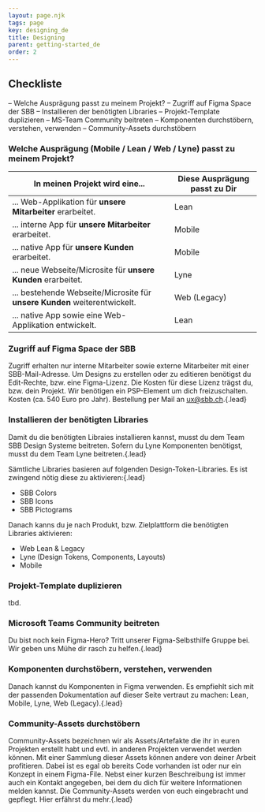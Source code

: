 ```yaml
---
layout: page.njk
tags: page
key: designing_de
title: Designing
parent: getting-started_de
order: 2
---
```



## Checkliste 
– <sbb-link variant="inline" type="button" href="#variant">Welche Ausprägung passt zu meinem Projekt?</sbb-link>
– <sbb-link variant="inline" type="button" href="#figma-space">Zugriff auf Figma Space der SBB</sbb-link>
– <sbb-link variant="inline" type="button" href="#install-libraries">Installieren der benötigten Libraries</sbb-link>
– <sbb-link variant="inline" type="button" href="#duplicate-template">Projekt-Template duplizieren</sbb-link>
– <sbb-link variant="inline" type="button" href="#enter-community">MS-Team Community beitreten</sbb-link>
– <sbb-link variant="inline" type="button" href="#use-components">Komponenten durchstöbern, verstehen, verwenden</sbb-link>
– <sbb-link variant="inline" type="button" href="#community-assets">Community-Assets durchstöbern</sbb-link>

<a id="variant"></a>

### Welche Ausprägung (Mobile / Lean / Web / Lyne) passt zu meinem Projekt? 
| In meinen Projekt wird eine...                                           | Diese Ausprägung passt zu Dir        |
|--------------------------------------------------------------------------|--------------------------------------|
| ... Web-Applikation für **unsere Mitarbeiter** erarbeitet.               | <sbb-link variant="inline" type="button" href="/{{page.lang}}/design-system/lean/overview/">Lean</sbb-link>| 
| ... interne App für **unsere Mitarbeiter** erarbeitet.                   | <sbb-link variant="inline" type="button" href="/{{page.lang}}/design-system/mobile/overview/">Mobile</sbb-link>|
| ... native App für **unsere Kunden** erarbeitet.                         | <sbb-link variant="inline" type="button" href="/{{page.lang}}/design-system/mobile/overview/">Mobile</sbb-link>|
| ... neue Webseite/Microsite für **unsere Kunden** erarbeitet.            | <sbb-link variant="inline" type="button" href="/{{page.lang}}/design-system/lyne/overview/">Lyne</sbb-link>|
| ... bestehende Webseite/Microsite für **unsere Kunden** weiterentwickelt.| <sbb-link variant="inline" type="button" href="/{{page.lang}}/design-system/legacy/overview/">Web (Legacy)</sbb-link>|
| ... native App sowie eine Web-Applikation entwickelt.                    | <sbb-link variant="inline" type="button" href="/{{page.lang}}/design-system/lean/overview/">Lean</sbb-link>| & <sbb-link variant="inline" type="button" href="/{{page.lang}}/design-system/mobile/overview/">Mobile</sbb-link>|

<a id="figma-space"></a>

### Zugriff auf Figma Space der SBB 
Zugriff erhalten nur interne Mitarbeiter sowie externe Mitarbeiter mit einer SBB-Mail-Adresse. 
Um Designs zu erstellen oder zu editieren benötigst du Edit-Rechte, bzw. eine Figma-Lizenz. Die Kosten für diese Lizenz trägst du, bzw. dein Projekt. Wir benötigen ein PSP-Element um dich freizuschalten. Kosten (ca. 540 Euro pro Jahr).
Bestellung per Mail an <sbb-link variant="inline" type="button" href="mailto:ux@sbb.ch">ux@sbb.ch</sbb-link>.{.lead}

<a id="install-libraries"></a>

### Installieren der benötigten Libraries 
Damit du die benötigten Libraies installieren kannst, musst du dem Team <sbb-link variant="inline" type="button" target="_blank" href="https://www.figma.com/files/937035332175966726/team/1016730059889367563">SBB Design Systeme</sbb-link> beitreten. Sofern du Lyne Komponenten benötigst, musst du dem Team <sbb-link variant="inline" type="button" target="_blank" href="https://www.figma.com/files/937035332175966726/team/877917807932767158">Lyne</sbb-link> beitreten.{.lead}

Sämtliche Libraries basieren auf folgenden Design-Token-Libraries. Es ist zwingend nötig diese zu aktivieren:{.lead}
- <sbb-link variant="inline" type="button" target="_blank" href="https://www.figma.com/file/MN4unbOECrOGJ2bKxgYZI1/SBB-Colors?t=gMc333VEVkr5hjze-1">SBB Colors</sbb-link>  
- <sbb-link variant="inline" type="button" target="_blank" href="https://www.figma.com/file/UQBd7cHKav0hr9oXYp7opJ/SBB-Icons?t=gMc333VEVkr5hjze-1">SBB Icons</sbb-link>   
- <sbb-link variant="inline" type="button" target="_blank" href="https://www.figma.com/file/el6W0pbvl6BRgaiPZ5NFqE/SBB-Pictograms?t=gMc333VEVkr5hjze-1">SBB Pictograms</sbb-link>

Danach kanns du je nach Produkt, bzw. Zielplattform die benötigten Libraries aktivieren:

- <sbb-link variant="inline" type="button" target="_blank" href="https://www.figma.com/file/rFH1tRfynj4OtGjAqTxxC2/Web?t=gMc333VEVkr5hjze-1">Web Lean & Legacy</sbb-link>
- Lyne (<sbb-link variant="inline" type="button" target="_blank" href="https://www.figma.com/file/mWknI2rC5DJmOgRO61WKai/Lyne-Design-Tokens?t=gMc333VEVkr5hjze-1">Design Tokens</sbb-link>, <sbb-link variant="inline" type="button" target="_blank" href="https://www.figma.com/file/9r6xSfNmEfCFxl1yFYedrj/Lyne-Components?t=gMc333VEVkr5hjze-1">Components</sbb-link>, <sbb-link variant="inline" type="button" target="_blank" href="https://www.figma.com/file/NUX79tafHqkptULT7QLQ0n/Lyne-Layouts?t=gMc333VEVkr5hjze-1">Layouts</sbb-link>)
- <sbb-link variant="inline" type="button" target="_blank" href="https://www.figma.com/file/WOtLIam1xwrqcgnAITsEhV/Design-System-Mobile?t=gMc333VEVkr5hjze-1">Mobile</sbb-link>


<a id="duplicate-template"></a>

### Projekt-Template duplizieren 
tbd.

<a id="enter-community"></a>

### Microsoft Teams Community beitreten 
Du bist noch kein Figma-Hero? Tritt unserer <sbb-link variant="inline" type="button" target="_blank" href="https://teams.microsoft.com/l/channel/19%3ac23a8ec66e74476895665eaef367be78%40thread.skype/Figma%2520Selbsthilfegruppe?groupId=6dcd0a69-d490-423c-b318-ea2b5e6d3b7b&tenantId=2cda5d11-f0ac-46b3-967d-af1b2e1bd01a">Figma-Selbsthilfe Gruppe</sbb-link> bei. Wir geben uns Mühe dir rasch zu helfen.{.lead}

<a id="use-components"></a>

### Komponenten durchstöbern, verstehen, verwenden 
Danach kannst du Komponenten in Figma verwenden. Es empfiehlt sich mit der passenden Dokumentation auf dieser Seite vertraut zu machen: <sbb-link variant="inline" type="button" href="/{{page.lang}}/design-system/lean/overview/">Lean</sbb-link>, <sbb-link variant="inline" type="button" href="/{{page.lang}}/design-system/mobile/overview/">Mobile</sbb-link>, <sbb-link variant="inline" type="button" href="/{{page.lang}}/design-system/lyne/overview/">Lyne</sbb-link>, <sbb-link variant="inline" type="button" href="/{{page.lang}}/design-system/legacy/overview/">Web (Legacy)</sbb-link>.{.lead}

<a id="community-assets"></a>

### Community-Assets durchstöbern 
Community-Assets bezeichnen wir als Assets/Artefakte die ihr in euren Projekten erstellt habt und evtl. in anderen Projekten verwendet werden können. Mit einer Sammlung dieser Assets können andere von deiner Arbeit profitieren. Dabei ist es egal ob bereits Code vorhanden ist oder nur ein Konzept in einem Figma-File. Nebst einer kurzen Beschreibung ist immer auch ein Kontakt angegeben, bei dem du dich für weitere Informationen melden kannst. Die Community-Assets werden von euch eingebracht und gepflegt. <sbb-link variant="inline" type="button" href="/{{page.lang}}/design-system/community-assets/catalogue/">Hier</sbb-link> erfährst du mehr.{.lead}